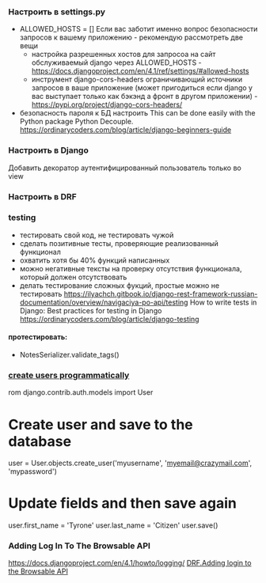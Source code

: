 ### Настроить в settings.py ###
- ALLOWED_HOSTS = []
Если вас заботит именно вопрос безопасности запросов к вашему приложению - рекомендую рассмотреть две вещи
  - настройка разрешенных хостов для запросоа на сайт обслуживаемый django через ALLOWED_HOSTS - https://docs.djangoproject.com/en/4.1/ref/settings/#allowed-hosts
  - инструмент django-cors-headers ограничивающий источники запросов в ваше приложение (может пригодиться если django у вас выступает только как бэкэнд а фронт в другом приложении) - https://pypi.org/project/django-cors-headers/
- безопасность пароля к БД настроить
This can be done easily with the Python package Python Decouple. 
https://ordinarycoders.com/blog/article/django-beginners-guide

### Настроить в Django ###
Добавить декоратор аутентифицированный пользователь только во view

### Настроить в DRF ###

### testing ###
- тестировать свой код, не тестировать чужой
- сделать позитивные тесты, проверяющие реализованный функционал
- охватить хотя бы 40% функций написанных
- можно негативные тексты на проверку отсутствия функционала, который должен отсутствовать
- делать тестирование сложных фукций, простые можно не тестировать
https://ilyachch.gitbook.io/django-rest-framework-russian-documentation/overview/navigaciya-po-api/testing
How to write tests in Django: Best practices for testing in Django
https://ordinarycoders.com/blog/article/django-testing
#### протестировать: ####
- NotesSerializer.validate_tags()


### [create users programmatically](https://developer.mozilla.org/en-US/docs/Learn/Server-side/Django/Authentication#creating_users_and_groups) ###
rom django.contrib.auth.models import User

# Create user and save to the database
user = User.objects.create_user('myusername', 'myemail@crazymail.com', 'mypassword')

# Update fields and then save again
user.first_name = 'Tyrone'
user.last_name = 'Citizen'
user.save()

### Adding Log In To The Browsable API ###
https://docs.djangoproject.com/en/4.1/howto/logging/
[DRF.Adding login to the Browsable API](https://www.django-rest-framework.org/tutorial/4-authentication-and-permissions/#adding-login-to-the-browsable-api)